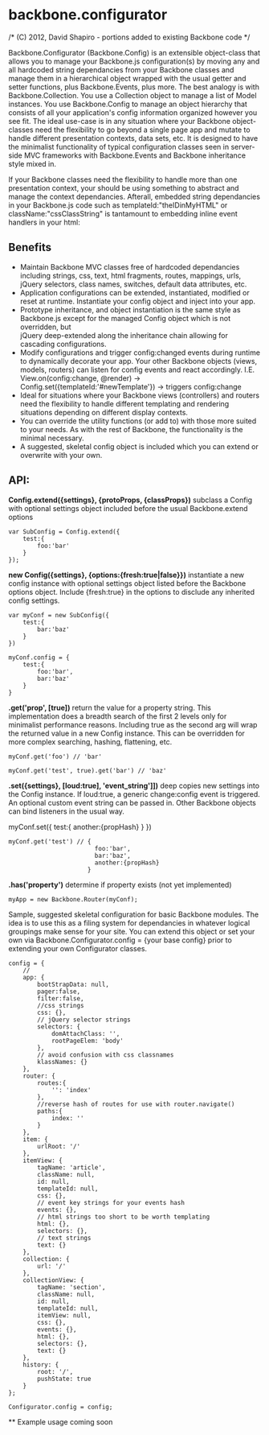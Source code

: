 backbone.configurator
=====================

/* (C) 2012, David Shapiro - portions added to existing Backbone code */

Backbone.Configurator (Backbone.Config) is an extensible object-class that allows you to manage your Backbone.js configuration(s) by moving any and all hardcoded string dependancies from your Backbone classes and
manage them in a hierarchical object wrapped with the usual getter and setter functions, plus Backbone.Events, plus more.  The best analogy is with Backbone.Collection.
You use a Collection object to manage a list of Model instances.  You use Backbone.Config to manage an object hierarchy that consists of all your application's config
information organized however you see fit.  The ideal use-case is in any situation where your Backbone object-classes need the flexibility to go beyond a single page app
and mutate to handle different presentation contexts, data sets, etc. It is designed to have the minimalist functionality
of typical configuration classes seen in server-side MVC frameworks with Backbone.Events and Backbone inheritance style
mixed in.

If your Backbone classes need the flexibility to handle more than one presentation context, your should be using something to abstract and manage the context dependancies.
Afterall, embedded string dependancies in your Backbone.js code such as templateId:"theIDinMyHTML" or className:"cssClassString"
is tantamount to embedding inline event handlers in your html: <a onclick="alert('clicked');return false">

## Benefits

* Maintain Backbone MVC classes free of hardcoded dependancies including strings, css, text, html fragments, routes, mappings, urls, jQuery selectors, class names, switches, 
default data attributes, etc. 
* Application configurations can be extended, instantiated, modified or reset at runtime. Instantiate your config object and inject into your app.
* Prototype inheritance, and object instantiation is the same style as Backbone.js except for the managed Config object which is not overridden, but  
jQuery deep-extended along the inheritance chain allowing for cascading configurations.
* Modify configurations and trigger config:changed events during runtime to dynamically decorate your app. Your other Backbone objects (views, models, routers)
can listen for config events and react accordingly. I.E. View.on(config:change, @render) -> Config.set({templateId:'#newTemplate'}) -> triggers config:change
* Ideal for situations where your Backbone views (controllers) and routers need the flexibility to handle different templating and rendering situations
depending on different display contexts.
* You can override the utility functions (or add to) with those more suited to your needs. As with the rest of Backbone, the functionality is the minimal necessary.
* A suggested, skeletal config object is included which you can extend or overwrite with your own.

## API: ##

**Config.extend({settings}, {protoProps, {classProps})**
subclass a Config with optional settings object included before the usual Backbone.extend options

    var SubConfig = Config.extend({
        test:{
            foo:'bar'
        }
    });

**new Config({settings}, {options:{fresh:true|false}})**
instantiate a new config instance with optional settings object listed before the Backbone options object. 
Include {fresh:true} in the options to disclude any inherited config settings.

    var myConf = new SubConfig({
        test:{
            bar:'baz'
        }
    })

    myConf.config = {
        test:{
            foo:'bar',
            bar:'baz'
        }
    }

**.get('prop', [true])**
return the value for a property string. This implementation does a breadth search of the first 2 levels only for minimalist performance 
reasons. Including true as the second arg will wrap the returned value in a new Config instance. This can be overridden for more complex searching, hashing, 
flattening, etc. 

    myConf.get('foo') // 'bar'
    
    myConf.get('test', true).get('bar') // 'baz'

**.set({settings}, [loud:true], 'event_string']])**
deep copies new settings into the Config instance. If loud:true, a generic change:config event is triggered. 
An optional custom event string can be passed in.   Other Backbone objects can bind listeners in the usual way.

   myConf.set({
        test:{
            another:{propHash}
        }
    })

    myConf.get('test') // {
                            foo:'bar',
                            bar:'baz',
                            another:{propHash}
                          }

**.has('property')**
determine if property exists (not yet implemented)

    myApp = new Backbone.Router(myConf);

Sample, suggested skeletal configuration for basic Backbone modules. The idea is to use this as a filing system for dependancies
in whatever logical groupings make sense for your site.
You can extend this object or set your own via Backbone.Configurator.config = {your base config} prior to extending your own
Configurator classes.
    
    config = {
        //
        app: {
            bootStrapData: null,
            pager:false,
            filter:false,
            //css strings
            css: {},
            // jQuery selector strings
            selectors: {
                domAttachClass: '', 
                rootPageElem: 'body'
            },
            // avoid confusion with css classnames
            klassNames: {} 
        },
        router: {
            routes:{
                '': 'index'
            },
            //reverse hash of routes for use with router.navigate()
            paths:{
                index: ''
            }
        },
        item: {
            urlRoot: '/'
        },
        itemView: {
            tagName: 'article',
            className: null,
            id: null,
            templateId: null,
            css: {},
            // event key strings for your events hash
            events: {},
            // html strings too short to be worth templating
            html: {},
            selectors: {},
            // text strings
            text: {}
        },
        collection: {
            url: '/'
        },
        collectionView: {
            tagName: 'section',
            className: null,
            id: null,
            templateId: null,
            itemView: null,
            css: {},
            events: {},
            html: {},
            selectors: {},
            text: {}
        },
        history: {
            root: '/',
            pushState: true
        }
    };
    
    Configurator.config = config;

** Example usage coming soon